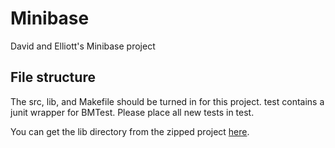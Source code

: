 # Minibase
David and Elliott's Minibase project

## File structure

The src, lib, and Makefile should be turned in for this project. test contains a junit wrapper for BMTest. Please place all new tests in test.

You can get the lib directory from the zipped project [here](https://www.cs.purdue.edu/homes/msaberab/CS448Spring2016/handouts/project2/proj21.zip).
